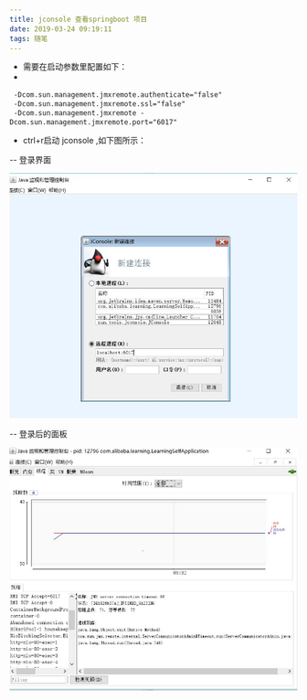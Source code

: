 ```yaml
---
title: jconsole 查看springboot 项目
date: 2019-03-24 09:19:11
tags: 随笔
---
```


- 需要在启动参数里配置如下：
-   

     -Dcom.sun.management.jmxremote.authenticate="false" 
     -Dcom.sun.management.jmxremote.ssl="false"
     -Dcom.sun.management.jmxremote -Dcom.sun.management.jmxremote.port="6017"
 

- ctrl+r启动 jconsole ,如下图所示：

 -- 登录界面

 ![jconsole_login](/assets/blogImg/jconsole_login.JPG)


 -- 登录后的面板

 ![jconsole_board](/assets/blogImg/jconsole_board.JPG)

